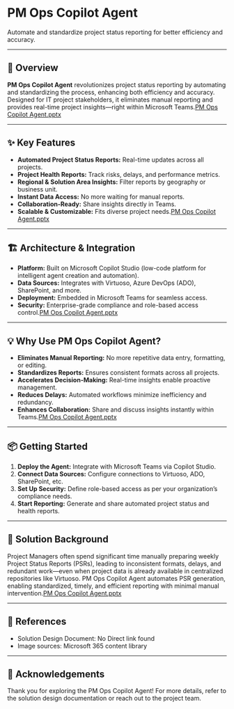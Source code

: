 # PM Ops Copilot Agent

Automate and standardize project status reporting for better efficiency and accuracy.

---

## 🚀 Overview

**PM Ops Copilot Agent** revolutionizes project status reporting by automating and standardizing the process, enhancing both efficiency and accuracy. Designed for IT project stakeholders, it eliminates manual reporting and provides real-time project insights—right within Microsoft Teams.[PM Ops Copilot Agent.pptx](https://microsoftapc-my.sharepoint.com/personal/jainnitin_microsoft_com/_layouts/15/Doc.aspx?sourcedoc=%7B626D57C2-D0ED-4634-8F26-8718818566CC%7D&file=PM%20Ops%20Copilot%20Agent.pptx&action=edit&mobileredirect=true&EntityRepresentationId=8b79f86e-51f3-4038-8e37-bc89c153f240)

---

## ✨ Key Features

- **Automated Project Status Reports:** Real-time updates across all projects.
- **Project Health Reports:** Track risks, delays, and performance metrics.
- **Regional & Solution Area Insights:** Filter reports by geography or business unit.
- **Instant Data Access:** No more waiting for manual reports.
- **Collaboration-Ready:** Share insights directly in Teams.
- **Scalable & Customizable:** Fits diverse project needs.[PM Ops Copilot Agent.pptx](https://microsoftapc-my.sharepoint.com/personal/jainnitin_microsoft_com/_layouts/15/Doc.aspx?sourcedoc=%7B626D57C2-D0ED-4634-8F26-8718818566CC%7D&file=PM%20Ops%20Copilot%20Agent.pptx&action=edit&mobileredirect=true&EntityRepresentationId=8b79f86e-51f3-4038-8e37-bc89c153f240)

---

## 🏗️ Architecture & Integration

- **Platform:** Built on Microsoft Copilot Studio (low-code platform for intelligent agent creation and automation).
- **Data Sources:** Integrates with Virtuoso, Azure DevOps (ADO), SharePoint, and more.
- **Deployment:** Embedded in Microsoft Teams for seamless access.
- **Security:** Enterprise-grade compliance and role-based access control.[PM Ops Copilot Agent.pptx](https://microsoftapc-my.sharepoint.com/personal/jainnitin_microsoft_com/_layouts/15/Doc.aspx?sourcedoc=%7B626D57C2-D0ED-4634-8F26-8718818566CC%7D&file=PM%20Ops%20Copilot%20Agent.pptx&action=edit&mobileredirect=true&EntityRepresentationId=8b79f86e-51f3-4038-8e37-bc89c153f240)

---

## 💡 Why Use PM Ops Copilot Agent?

- **Eliminates Manual Reporting:** No more repetitive data entry, formatting, or editing.
- **Standardizes Reports:** Ensures consistent formats across all projects.
- **Accelerates Decision-Making:** Real-time insights enable proactive management.
- **Reduces Delays:** Automated workflows minimize inefficiency and redundancy.
- **Enhances Collaboration:** Share and discuss insights instantly within Teams.[PM Ops Copilot Agent.pptx](https://microsoftapc-my.sharepoint.com/personal/jainnitin_microsoft_com/_layouts/15/Doc.aspx?sourcedoc=%7B626D57C2-D0ED-4634-8F26-8718818566CC%7D&file=PM%20Ops%20Copilot%20Agent.pptx&action=edit&mobileredirect=true&EntityRepresentationId=8b79f86e-51f3-4038-8e37-bc89c153f240)

---

## 📦 Getting Started

1. **Deploy the Agent:** Integrate with Microsoft Teams via Copilot Studio.
2. **Connect Data Sources:** Configure connections to Virtuoso, ADO, SharePoint, etc.
3. **Set Up Security:** Define role-based access as per your organization’s compliance needs.
4. **Start Reporting:** Generate and share automated project status and health reports.

---

## 📝 Solution Background

Project Managers often spend significant time manually preparing weekly Project Status Reports (PSRs), leading to inconsistent formats, delays, and redundant work—even when project data is already available in centralized repositories like Virtuoso. PM Ops Copilot Agent automates PSR generation, enabling standardized, timely, and efficient reporting with minimal manual intervention.[PM Ops Copilot Agent.pptx](https://microsoftapc-my.sharepoint.com/personal/jainnitin_microsoft_com/_layouts/15/Doc.aspx?sourcedoc=%7B626D57C2-D0ED-4634-8F26-8718818566CC%7D&file=PM%20Ops%20Copilot%20Agent.pptx&action=edit&mobileredirect=true&EntityRepresentationId=8b79f86e-51f3-4038-8e37-bc89c153f240)

---

## 📄 References

- Solution Design Document: No Direct link found
- Image sources: Microsoft 365 content library

---

## 🙏 Acknowledgements

Thank you for exploring the PM Ops Copilot Agent! For more details, refer to the solution design documentation or reach out to the project team.

